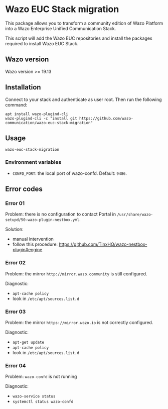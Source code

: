 # Wazo EUC Stack migration

This package allows you to transform a community edition of Wazo Platform into a Wazo Enterprise Unified Communication Stack.

This script will add the Wazo EUC repositories and install the packages required to install Wazo EUC Stack.

## Wazo version

Wazo version >= 19.13

## Installation

Connect to your stack and authenticate as user root. Then run the following command:

```shell
apt install wazo-plugind-cli
wazo-plugind-cli -c "install git https://github.com/wazo-communication/wazo-euc-stack-migration"
```

## Usage

```shell
wazo-euc-stack-migration
```

### Environment variables

- `CONFD_PORT`: the local port of wazo-confd. Default: `9486`.

## Error codes

### Error 01

Problem: there is no configuration to contact Portal in `/usr/share/wazo-setupd/50-wazo-plugin-nestbox.yml`.

Solution:

- manual intervention
- follow this procedure: https://github.com/TinxHQ/wazo-nestbox-plugin#engine

### Error 02

Problem: the mirror `http://mirror.wazo.community` is still configured.

Diagnostic:

- `apt-cache policy`
- look in `/etc/apt/sources.list.d`

### Error 03

Problem: the mirror `https://mirror.wazo.io` is not correctly configured.

Diagnostic:

- `apt-get update`
- `apt-cache policy`
- look in `/etc/apt/sources.list.d`

### Error 04

Problem: `wazo-confd` is not running

Diagnostic:

- `wazo-service status`
- `systemctl status wazo-confd`
